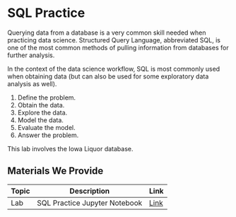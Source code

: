 # SQL Practice

Querying data from a database is a very common skill needed when practicing data science. Structured Query Language, abbreviated SQL, is one of the most common methods of pulling information from databases for further analysis.

In the context of the data science workflow, SQL is most commonly used when obtaining data (but can also be used for some exploratory data analysis as well).

1. Define the problem.
2. Obtain the data.
3. Explore the data.
4. Model the data.
5. Evaluate the model.
6. Answer the problem.

This lab involves the Iowa Liquor database.

## Materials We Provide


| Topic | Description | Link |
| --- | --- | --- |
| Lab |  SQL Practice Jupyter Notebook | [Link](./starter-code.ipynb)|

